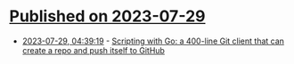 # [Published on 2023-07-29](index.md)

* [2023-07-29, 04:39:19](https://lobste.rs/s/apfky9/scripting_with_go_400_line_git_client_can) - [Scripting with Go: a 400-line Git client that can create a repo and push itself to GitHub](https://benhoyt.com/writings/gogit/)
